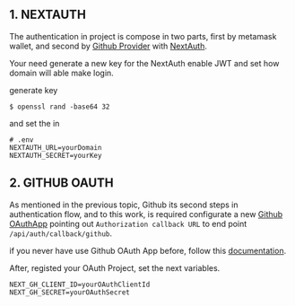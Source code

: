 ## 1. NEXTAUTH

The authentication in project is compose in two parts, first by metamask wallet, and second by [Github Provider](https://next-auth.js.org/providers/github) with [NextAuth](next-auth.js.org).

Your need generate a new key for the NextAuth enable JWT and set how domain will able make login.

generate key
```console
$ openssl rand -base64 32
```

and set the in

```text
# .env
NEXTAUTH_URL=yourDomain
NEXTAUTH_SECRET=yourKey
```

## 2. GITHUB OAUTH

As mentioned in the previous topic, Github its second steps in authentication flow, and to this work, is required configurate a new [Github OAuthApp](https://docs.github.com/en/developers/apps/building-oauth-apps/creating-an-oauth-app) pointing out `Authorization callback URL` to end point `/api/auth/callback/github`.

if you never have use Github OAuth App before, follow this [documentation](https://docs.github.com/en/developers/apps/building-oauth-apps/creating-an-oauth-app).

After, registed your OAuth Project, set the next variables.

```
NEXT_GH_CLIENT_ID=yourOAuthClientId
NEXT_GH_SECRET=yourOAuthSecret
```